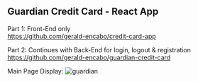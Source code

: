 ## Guardian Credit Card - React App

Part 1: Front-End only <br/>
https://github.com/gerald-encabo/credit-card-app

Part 2: Continues with Back-End for login, logout & registration <br/>
https://github.com/gerald-encabo/guardian-credit-card

Main Page Display:
![guardian](https://user-images.githubusercontent.com/15988182/219907086-0c4c10da-6cd3-4e26-9d4e-eb5aba60f9f4.JPG)
